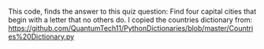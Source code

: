 This code, finds the answer to this quiz question: Find four capital cities that begin with a letter that no others do.
I copied the countries dictionary from: https://github.com/QuantumTech11/PythonDictionaries/blob/master/Countries%20Dictionary.py
